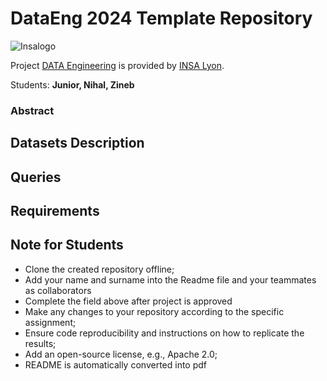 # DataEng 2024 Template Repository

![Insalogo](./images/logo-insa_0.png)

Project [DATA Engineering](https://www.riccardotommasini.com/courses/dataeng-insa-ot/) is provided by [INSA Lyon](https://www.insa-lyon.fr/).

Students: **Junior, Nihal, Zineb**

### Abstract

## Datasets Description 

## Queries 

## Requirements

## Note for Students

* Clone the created repository offline;
* Add your name and surname into the Readme file and your teammates as collaborators
* Complete the field above after project is approved
* Make any changes to your repository according to the specific assignment;
* Ensure code reproducibility and instructions on how to replicate the results;
* Add an open-source license, e.g., Apache 2.0;
* README is automatically converted into pdf

